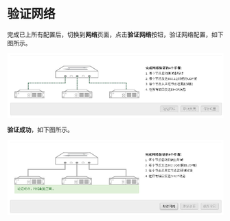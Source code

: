 # 验证网络

完成已上所有配置后，切换到**网络**页面，点击**验证网络**按钮，验证网络配置，如下图所示。

![openstack_install_471](../images/openstack_install_471.png)

**验证成功**，如下图所示。

![openstack_install_472](../images/openstack_install_472.png)
